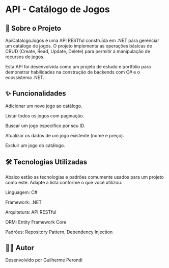 # API - Catálogo de Jogos

## 📖 Sobre o Projeto
ApiCatalogoJogos é uma API RESTful construída em .NET para gerenciar um catálogo de jogos. O projeto implementa as operações básicas de CRUD (Create, Read, Update, Delete) para permitir a manipulação de recursos de jogos.

Esta API foi desenvolvida como um projeto de estudo e portfólio para demonstrar habilidades na construção de backends com C# e o ecossistema .NET.

## ✨ Funcionalidades
Adicionar um novo jogo ao catálogo.

Listar todos os jogos com paginação.

Buscar um jogo específico por seu ID.

Atualizar os dados de um jogo existente (nome e preço).

Excluir um jogo do catálogo.

## 🛠️ Tecnologias Utilizadas
Abaixo estão as tecnologias e padrões comumente usados para um projeto como este. Adapte a lista conforme o que você utilizou.

Linguagem: C#

Framework: .NET

Arquitetura: API RESTful

ORM: Entity Framework Core 

Padrões: Repository Pattern, Dependency Injection

## 👨‍💻 Autor
Desenvolvido por Guilherme Perondi
